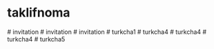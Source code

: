 # taklifnoma
#   i n v i t a t i o n  
 #   i n v i t a t i o n  
 #   i n v i t a t i o n  
 #   t u r k c h a 1  
 #   t u r k c h a 4  
 #   t u r k c h a 4  
 #   t u r k c h a 4  
 #   t u r k c h a 5  
 